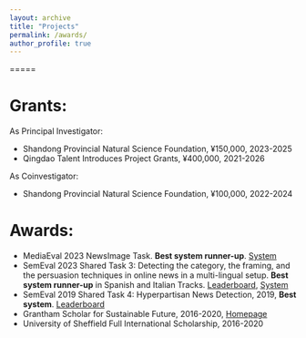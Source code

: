 ```yaml
---
layout: archive
title: "Projects"
permalink: /awards/
author_profile: true
---
```


=====

Grants:
=====
As Principal Investigator:
* Shandong Provincial Natural Science Foundation, ¥150,000, 2023-2025
* Qingdao Talent Introduces Project Grants, ¥400,000, 2021-2026

As Coinvestigator:
* Shandong Provincial Natural Science Foundation, ¥100,000, 2022-2024


Awards:
=====
* MediaEval 2023 NewsImage Task. **Best system runner-up**. [System](https://github.com/xxm1215/qust_mediaeval2023)
* SemEval 2023 Shared Task 3: Detecting the category, the framing, and the persuasion techniques in online news in a multi-lingual setup. **Best system runner-up** in Spanish and Italian Tracks. [Leaderboard](https://propaganda.math.unipd.it/semeval2023task3/SemEval2023testleaderboard.html), [System](https://github.com/zgjiangtoby/SemEval2023_QUST)
* SemEval 2019 Shared Task 4: Hyperpartisan News Detection, 2019, **Best system**. [Leaderboard](https://pan.webis.de/semeval19/semeval19-web/#results)
* Grantham Scholar for Sustainable Future, 2016-2020, [Homepage](https://grantham.sheffield.ac.uk/scholars/ye-jiang-2/)
* University of Sheffield Full International Scholarship, 2016-2020
